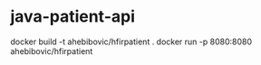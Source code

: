 # java-patient-api
docker build -t ahebibovic/hfirpatient . 
docker run -p 8080:8080 ahebibovic/hfirpatient
